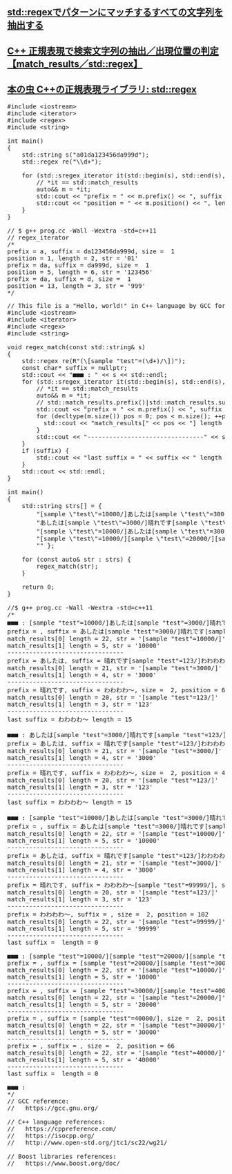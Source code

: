 ## [std::regexでパターンにマッチするすべての文字列を抽出する](https://onihusube.hatenablog.com/entry/2019/07/23/183851)
## [C++ 正規表現で検索文字列の抽出／出現位置の判定【match_results／std::regex】](https://marycore.jp/prog/cpp/std-regex-match-results-match-count/)
## [本の虫 C++の正規表現ライブラリ: std::regex](https://cpplover.blogspot.com/2015/01/c-stdregex.html)

<pre>
#include &lt;iostream&gt;
#include &lt;iterator&gt;
#include &lt;regex&gt;
#include &lt;string&gt;

int main()
{
    std::string s("a01da123456da999d");
    std::regex re("\\d+");

    for (std::sregex_iterator it(std::begin(s), std::end(s), re), end; it != end; ++it) {
        // *it == std::match_results
        auto&& m = *it;
        std::cout << "prefix = " << m.prefix() << ", suffix = " << m.suffix() << ", size =  " << m.size() << std::endl;
        std::cout << "position = " << m.position() << ", length = " << m.length() << ", str = '" << m.str() << '\'' << std::endl;
    }
}

// $ g++ prog.cc -Wall -Wextra -std=c++11
// regex_iterator
/*
prefix = a, suffix = da123456da999d, size =  1
position = 1, length = 2, str = '01'
prefix = da, suffix = da999d, size =  1
position = 5, length = 6, str = '123456'
prefix = da, suffix = d, size =  1
position = 13, length = 3, str = '999'
*/
</pre>

<pre>
// This file is a "Hello, world!" in C++ language by GCC for wandbox.
#include &lt;iostream&gt;
#include &lt;iterator&gt;
#include &lt;regex&gt;
#include &lt;string&gt;

void regex_match(const std::string& s)
{
    std::regex re(R"(\[sample "test"=(\d+)/\])");
    const char* suffix = nullptr;
    std::cout << "■■■ : " << s << std::endl;
    for (std::sregex_iterator it(std::begin(s), std::end(s), re), end; it != end; suffix = it->suffix().str().c_str(), ++it) {
        // *it == std::match_results
        auto&& m = *it;
        // std::match_results.prefix()|std::match_results.suffix() == std::sub_match
        std::cout << "prefix = " << m.prefix() << ", suffix = " << m.suffix() << ", size =  " << m.size() << ", position = " << m.position() << std::endl;
        for (decltype(m.size()) pos = 0; pos < m.size(); ++pos) {
          std::cout << "match_results[" << pos << "] length = " << m[pos].length() << ", str = '" << m[pos].str() << '\'' << std::endl;
        }
        std::cout << "--------------------------------" << std::endl;
    }
    if (suffix) {
        std::cout << "last suffix = " << suffix << " length = " << std::char_traits<char>::length(suffix) << std::endl;
    }
    std::cout << std::endl;
}

int main()
{
    std::string strs[] = {
        "[sample \"test\"=10000/]あしたは[sample \"test\"=3000/]晴れです[sample \"test\"=123/]わわわわ～", 
        "あしたは[sample \"test\"=3000/]晴れです[sample \"test\"=123/]わわわわ～", 
        "[sample \"test\"=10000/]あしたは[sample \"test\"=3000/]晴れです[sample \"test\"=123/]わわわわ～[sample \"test\"=99999/]",
        "[sample \"test\"=10000/][sample \"test\"=20000/][sample \"test\"=30000/][sample \"test\"=40000/]",
        "" };

    for (const auto& str : strs) {
        regex_match(str);
    }

    return 0;
}

//$ g++ prog.cc -Wall -Wextra -std=c++11
/*
■■■ : [sample "test"=10000/]あしたは[sample "test"=3000/]晴れです[sample "test"=123/]わわわわ～
prefix = , suffix = あしたは[sample "test"=3000/]晴れです[sample "test"=123/]わわわわ～, size =  2, position = 0
match_results[0] length = 22, str = '[sample "test"=10000/]'
match_results[1] length = 5, str = '10000'
--------------------------------
prefix = あしたは, suffix = 晴れです[sample "test"=123/]わわわわ～, size =  2, position = 34
match_results[0] length = 21, str = '[sample "test"=3000/]'
match_results[1] length = 4, str = '3000'
--------------------------------
prefix = 晴れです, suffix = わわわわ～, size =  2, position = 67
match_results[0] length = 20, str = '[sample "test"=123/]'
match_results[1] length = 3, str = '123'
--------------------------------
last suffix = わわわわ～ length = 15

■■■ : あしたは[sample "test"=3000/]晴れです[sample "test"=123/]わわわわ～
prefix = あしたは, suffix = 晴れです[sample "test"=123/]わわわわ～, size =  2, position = 12
match_results[0] length = 21, str = '[sample "test"=3000/]'
match_results[1] length = 4, str = '3000'
--------------------------------
prefix = 晴れです, suffix = わわわわ～, size =  2, position = 45
match_results[0] length = 20, str = '[sample "test"=123/]'
match_results[1] length = 3, str = '123'
--------------------------------
last suffix = わわわわ～ length = 15

■■■ : [sample "test"=10000/]あしたは[sample "test"=3000/]晴れです[sample "test"=123/]わわわわ～[sample "test"=99999/]
prefix = , suffix = あしたは[sample "test"=3000/]晴れです[sample "test"=123/]わわわわ～[sample "test"=99999/], size =  2, position = 0
match_results[0] length = 22, str = '[sample "test"=10000/]'
match_results[1] length = 5, str = '10000'
--------------------------------
prefix = あしたは, suffix = 晴れです[sample "test"=123/]わわわわ～[sample "test"=99999/], size =  2, position = 34
match_results[0] length = 21, str = '[sample "test"=3000/]'
match_results[1] length = 4, str = '3000'
--------------------------------
prefix = 晴れです, suffix = わわわわ～[sample "test"=99999/], size =  2, position = 67
match_results[0] length = 20, str = '[sample "test"=123/]'
match_results[1] length = 3, str = '123'
--------------------------------
prefix = わわわわ～, suffix = , size =  2, position = 102
match_results[0] length = 22, str = '[sample "test"=99999/]'
match_results[1] length = 5, str = '99999'
--------------------------------
last suffix =  length = 0

■■■ : [sample "test"=10000/][sample "test"=20000/][sample "test"=30000/][sample "test"=40000/]
prefix = , suffix = [sample "test"=20000/][sample "test"=30000/][sample "test"=40000/], size =  2, position = 0
match_results[0] length = 22, str = '[sample "test"=10000/]'
match_results[1] length = 5, str = '10000'
--------------------------------
prefix = , suffix = [sample "test"=30000/][sample "test"=40000/], size =  2, position = 22
match_results[0] length = 22, str = '[sample "test"=20000/]'
match_results[1] length = 5, str = '20000'
--------------------------------
prefix = , suffix = [sample "test"=40000/], size =  2, position = 44
match_results[0] length = 22, str = '[sample "test"=30000/]'
match_results[1] length = 5, str = '30000'
--------------------------------
prefix = , suffix = , size =  2, position = 66
match_results[0] length = 22, str = '[sample "test"=40000/]'
match_results[1] length = 5, str = '40000'
--------------------------------
last suffix =  length = 0

■■■ : 
*/
// GCC reference:
//   https://gcc.gnu.org/

// C++ language references:
//   https://cppreference.com/
//   https://isocpp.org/
//   http://www.open-std.org/jtc1/sc22/wg21/

// Boost libraries references:
//   https://www.boost.org/doc/
</pre>
